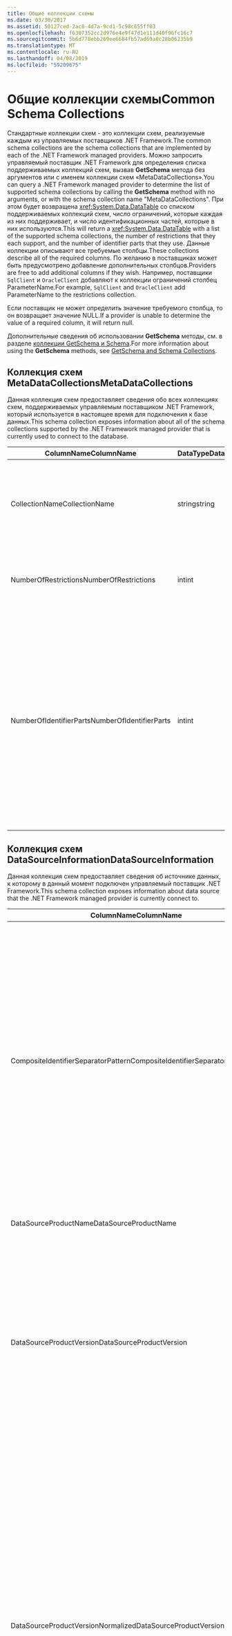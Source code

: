 ```yaml
---
title: Общие коллекции схемы
ms.date: 03/30/2017
ms.assetid: 50127ced-2ac8-4d7a-9cd1-5c98c655ff03
ms.openlocfilehash: f6307352cc2d976e4e9f47d1e111d40f96fc16c7
ms.sourcegitcommit: 5b6d778ebb269ee6684fb57ad69a8c28b06235b9
ms.translationtype: MT
ms.contentlocale: ru-RU
ms.lasthandoff: 04/08/2019
ms.locfileid: "59209675"
---
```

# <a name="common-schema-collections"></a><span data-ttu-id="2e545-102">Общие коллекции схемы</span><span class="sxs-lookup"><span data-stu-id="2e545-102">Common Schema Collections</span></span>
<span data-ttu-id="2e545-103">Стандартные коллекции схем - это коллекции схем, реализуемые каждым из управляемых поставщиков .NET Framework.</span><span class="sxs-lookup"><span data-stu-id="2e545-103">The common schema collections are the schema collections that are implemented by each of the .NET Framework managed providers.</span></span> <span data-ttu-id="2e545-104">Можно запросить управляемый поставщик .NET Framework для определения списка поддерживаемых коллекций схем, вызвав **GetSchema** метода без аргументов или с именем коллекции схем «MetaDataCollections».</span><span class="sxs-lookup"><span data-stu-id="2e545-104">You can query a .NET Framework managed provider to determine the list of supported schema collections by calling the **GetSchema** method with no arguments, or with the schema collection name "MetaDataCollections".</span></span> <span data-ttu-id="2e545-105">При этом будет возвращена <xref:System.Data.DataTable> со списком поддерживаемых коллекций схем, число ограничений, которые каждая из них поддерживает, и число идентификационных частей, которые в них используются.</span><span class="sxs-lookup"><span data-stu-id="2e545-105">This will return a <xref:System.Data.DataTable> with a list of the supported schema collections, the number of restrictions that they each support, and the number of identifier parts that they use.</span></span> <span data-ttu-id="2e545-106">Данные коллекции описывают все требуемые столбцы.</span><span class="sxs-lookup"><span data-stu-id="2e545-106">These collections describe all of the required columns.</span></span> <span data-ttu-id="2e545-107">По желанию в поставщиках может быть предусмотрено добавление дополнительных столбцов.</span><span class="sxs-lookup"><span data-stu-id="2e545-107">Providers are free to add additional columns if they wish.</span></span> <span data-ttu-id="2e545-108">Например, поставщики `SqlClient` и `OracleClient` добавляют к коллекции ограничений столбец ParameterName.</span><span class="sxs-lookup"><span data-stu-id="2e545-108">For example, `SqlClient` and `OracleClient` add ParameterName to the restrictions collection.</span></span>  
  
 <span data-ttu-id="2e545-109">Если поставщик не может определить значение требуемого столбца, то он возвращает значение NULL.</span><span class="sxs-lookup"><span data-stu-id="2e545-109">If a provider is unable to determine the value of a required column, it will return null.</span></span>  
  
 <span data-ttu-id="2e545-110">Дополнительные сведения об использовании **GetSchema** методы, см. в разделе [коллекции GetSchema и Schema](../../../../docs/framework/data/adonet/getschema-and-schema-collections.md).</span><span class="sxs-lookup"><span data-stu-id="2e545-110">For more information about using the **GetSchema** methods, see [GetSchema and Schema Collections](../../../../docs/framework/data/adonet/getschema-and-schema-collections.md).</span></span>  
  
## <a name="metadatacollections"></a><span data-ttu-id="2e545-111">Коллекция схем MetaDataCollections</span><span class="sxs-lookup"><span data-stu-id="2e545-111">MetaDataCollections</span></span>  
 <span data-ttu-id="2e545-112">Данная коллекция схем предоставляет сведения обо всех коллекциях схем, поддерживаемых управляемым поставщиком .NET Framework, который используется в настоящее время для подключения к базе данных.</span><span class="sxs-lookup"><span data-stu-id="2e545-112">This schema collection exposes information about all of the schema collections supported by the .NET Framework managed provider that is currently used to connect to the database.</span></span>  
  
|<span data-ttu-id="2e545-113">ColumnName</span><span class="sxs-lookup"><span data-stu-id="2e545-113">ColumnName</span></span>|<span data-ttu-id="2e545-114">DataType</span><span class="sxs-lookup"><span data-stu-id="2e545-114">DataType</span></span>|<span data-ttu-id="2e545-115">Описание</span><span class="sxs-lookup"><span data-stu-id="2e545-115">Description</span></span>|  
|----------------|--------------|-----------------|  
|<span data-ttu-id="2e545-116">CollectionName</span><span class="sxs-lookup"><span data-stu-id="2e545-116">CollectionName</span></span>|<span data-ttu-id="2e545-117">string</span><span class="sxs-lookup"><span data-stu-id="2e545-117">string</span></span>|<span data-ttu-id="2e545-118">Имя коллекции, передаваемое **GetSchema** метода для возврата коллекции.</span><span class="sxs-lookup"><span data-stu-id="2e545-118">The name of the collection to pass to the **GetSchema** method to return the collection.</span></span>|  
|<span data-ttu-id="2e545-119">NumberOfRestrictions</span><span class="sxs-lookup"><span data-stu-id="2e545-119">NumberOfRestrictions</span></span>|<span data-ttu-id="2e545-120">int</span><span class="sxs-lookup"><span data-stu-id="2e545-120">int</span></span>|<span data-ttu-id="2e545-121">Число ограничений, которые могут быть указаны для коллекции.</span><span class="sxs-lookup"><span data-stu-id="2e545-121">The number of restrictions that may be specified for the collection.</span></span>|  
|<span data-ttu-id="2e545-122">NumberOfIdentifierParts</span><span class="sxs-lookup"><span data-stu-id="2e545-122">NumberOfIdentifierParts</span></span>|<span data-ttu-id="2e545-123">int</span><span class="sxs-lookup"><span data-stu-id="2e545-123">int</span></span>|<span data-ttu-id="2e545-124">Число частей в составном имени идентификатора и (или) объекта базы данных.</span><span class="sxs-lookup"><span data-stu-id="2e545-124">The number of parts in the composite identifier/database object name.</span></span> <span data-ttu-id="2e545-125">Например, в SQL Server такое число частей может быть равным 3 для таблиц и 4 - для столбцов.</span><span class="sxs-lookup"><span data-stu-id="2e545-125">For example, in SQL Server, this would be 3 for tables and 4 for columns.</span></span> <span data-ttu-id="2e545-126">В Oracle оно может быть равным 2 для таблиц и 3 - для столбцов.</span><span class="sxs-lookup"><span data-stu-id="2e545-126">In Oracle, it would be 2 for tables and 3 for columns.</span></span>|  
  
## <a name="datasourceinformation"></a><span data-ttu-id="2e545-127">Коллекция схем DataSourceInformation</span><span class="sxs-lookup"><span data-stu-id="2e545-127">DataSourceInformation</span></span>  
 <span data-ttu-id="2e545-128">Данная коллекция схем предоставляет сведения об источнике данных, к которому в данный момент подключен управляемый поставщик .NET Framework.</span><span class="sxs-lookup"><span data-stu-id="2e545-128">This schema collection exposes information about data source that the .NET Framework managed provider is currently connect to.</span></span>  
  
|<span data-ttu-id="2e545-129">ColumnName</span><span class="sxs-lookup"><span data-stu-id="2e545-129">ColumnName</span></span>|<span data-ttu-id="2e545-130">DataType</span><span class="sxs-lookup"><span data-stu-id="2e545-130">DataType</span></span>|<span data-ttu-id="2e545-131">Описание</span><span class="sxs-lookup"><span data-stu-id="2e545-131">Description</span></span>|  
|----------------|--------------|-----------------|  
|<span data-ttu-id="2e545-132">CompositeIdentifierSeparatorPattern</span><span class="sxs-lookup"><span data-stu-id="2e545-132">CompositeIdentifierSeparatorPattern</span></span>|<span data-ttu-id="2e545-133">string</span><span class="sxs-lookup"><span data-stu-id="2e545-133">string</span></span>|<span data-ttu-id="2e545-134">Регулярное выражение служит для согласования составных разделителей в составном идентификаторе.</span><span class="sxs-lookup"><span data-stu-id="2e545-134">The regular expression to match the composite separators in a composite identifier.</span></span> <span data-ttu-id="2e545-135">Например "\\.»</span><span class="sxs-lookup"><span data-stu-id="2e545-135">For example, "\\."</span></span> <span data-ttu-id="2e545-136">(для SQL Server) или "\@&#124;\\.»</span><span class="sxs-lookup"><span data-stu-id="2e545-136">(for SQL Server) or "\@&#124;\\."</span></span> <span data-ttu-id="2e545-137">(для Oracle).</span><span class="sxs-lookup"><span data-stu-id="2e545-137">(for Oracle).</span></span><br /><br /> <span data-ttu-id="2e545-138">Составные идентификаторы — как правило, для чего используется имя объекта базы данных, например: pubs.dbo.authors или pubs\@dbo.authors.</span><span class="sxs-lookup"><span data-stu-id="2e545-138">A composite identifier is typically what is used for a database object name, for example: pubs.dbo.authors or pubs\@dbo.authors.</span></span><br /><br /> <span data-ttu-id="2e545-139">Для SQL Server, использовать регулярное выражение "\\.».</span><span class="sxs-lookup"><span data-stu-id="2e545-139">For SQL Server, use the regular expression "\\.".</span></span> <span data-ttu-id="2e545-140">Для OracleClient следует использовать "\@&#124;\\.».</span><span class="sxs-lookup"><span data-stu-id="2e545-140">For OracleClient, use "\@&#124;\\.".</span></span><br /><br /> <span data-ttu-id="2e545-141">Для ODBC следует использовать Catalog_name_seperator.</span><span class="sxs-lookup"><span data-stu-id="2e545-141">For ODBC use the Catalog_name_seperator.</span></span><br /><br /> <span data-ttu-id="2e545-142">Для OLE DB следует использовать DBLITERAL_CATALOG_SEPARATOR или DBLITERAL_SCHEMA_SEPARATOR.</span><span class="sxs-lookup"><span data-stu-id="2e545-142">For OLE DB use DBLITERAL_CATALOG_SEPARATOR or DBLITERAL_SCHEMA_SEPARATOR.</span></span>|  
|<span data-ttu-id="2e545-143">DataSourceProductName</span><span class="sxs-lookup"><span data-stu-id="2e545-143">DataSourceProductName</span></span>|<span data-ttu-id="2e545-144">string</span><span class="sxs-lookup"><span data-stu-id="2e545-144">string</span></span>|<span data-ttu-id="2e545-145">Имя продукта, доступ к которому обеспечивается поставщиком, например «Oracle» или «SQLServer».</span><span class="sxs-lookup"><span data-stu-id="2e545-145">The name of the product accessed by the provider, such as "Oracle" or "SQLServer".</span></span>|  
|<span data-ttu-id="2e545-146">DataSourceProductVersion</span><span class="sxs-lookup"><span data-stu-id="2e545-146">DataSourceProductVersion</span></span>|<span data-ttu-id="2e545-147">string</span><span class="sxs-lookup"><span data-stu-id="2e545-147">string</span></span>|<span data-ttu-id="2e545-148">Версия продукта, доступ к которому обеспечивается поставщиком, в собственном формате источников данных, а не в формате Microsoft.</span><span class="sxs-lookup"><span data-stu-id="2e545-148">Indicates the version of the product accessed by the provider, in the data sources native format and not in Microsoft format.</span></span><br /><br /> <span data-ttu-id="2e545-149">В некоторых случаях DataSourceProductVersion и DataSourceProductVersionNormalized будут иметь одно значение.</span><span class="sxs-lookup"><span data-stu-id="2e545-149">In some cases DataSourceProductVersion and DataSourceProductVersionNormalized will be the same value.</span></span> <span data-ttu-id="2e545-150">В случае OLE DB и ODBC эти значения всегда одинаковы, поскольку они сопоставляются с одним и тем же вызовом функции в собственном API-интерфейсе.</span><span class="sxs-lookup"><span data-stu-id="2e545-150">In the case of OLE DB and ODBC, these will always be the same as they are mapped to the same function call in the underlying native API.</span></span>|  
|<span data-ttu-id="2e545-151">DataSourceProductVersionNormalized</span><span class="sxs-lookup"><span data-stu-id="2e545-151">DataSourceProductVersionNormalized</span></span>|<span data-ttu-id="2e545-152">string</span><span class="sxs-lookup"><span data-stu-id="2e545-152">string</span></span>|<span data-ttu-id="2e545-153">Нормализованная версия для источника данных, позволяющая провести ее сравнение с помощью функции `String.Compare()`.</span><span class="sxs-lookup"><span data-stu-id="2e545-153">A normalized version for the data source, such that it can be compared with `String.Compare()`.</span></span> <span data-ttu-id="2e545-154">Данный формат является согласованным для всех версий поставщика, что позволяет исключить появление обозначения версии 10 между обозначениями версий 1 и 2 после сортировки.</span><span class="sxs-lookup"><span data-stu-id="2e545-154">The format of this is consistent for all versions of the provider to prevent version 10 from sorting between version 1 and version 2.</span></span><br /><br /> <span data-ttu-id="2e545-155">Например поставщик Oracle использует формат «nn.nn.nn.nn.nn» для нормализованной версии, что приводит к источнику данных Oracle 8i возвращает значение «08.01.07.04.01»».</span><span class="sxs-lookup"><span data-stu-id="2e545-155">For example, the Oracle provider uses a format of "nn.nn.nn.nn.nn" for its normalized version, which causes an Oracle 8i data source to return "08.01.07.04.01".</span></span> <span data-ttu-id="2e545-156">SQL Server используется обычный формат Майкрософт имеющий вид «nn.nn.nnnn»».</span><span class="sxs-lookup"><span data-stu-id="2e545-156">SQL Server uses the typical Microsoft "nn.nn.nnnn" format.</span></span><br /><br /> <span data-ttu-id="2e545-157">В некоторых случаях DataSourceProductVersion и DataSourceProductVersionNormalized будут иметь одно значение.</span><span class="sxs-lookup"><span data-stu-id="2e545-157">In some cases, DataSourceProductVersion and DataSourceProductVersionNormalized will be the same value.</span></span> <span data-ttu-id="2e545-158">В случае OLE DB и ODBC эти значения всегда одинаковы, поскольку они сопоставляются с одним и тем же вызовом функции в собственном API-интерфейсе.</span><span class="sxs-lookup"><span data-stu-id="2e545-158">In the case of OLE DB and ODBC these will always be the same as they are mapped to the same function call in the underlying native API.</span></span>|  
|<span data-ttu-id="2e545-159">GroupByBehavior</span><span class="sxs-lookup"><span data-stu-id="2e545-159">GroupByBehavior</span></span>|<xref:System.Data.Common.GroupByBehavior>|<span data-ttu-id="2e545-160">Задает связь между столбцами в предложении GROUP BY и неагрегатными столбцами в списке выбора.</span><span class="sxs-lookup"><span data-stu-id="2e545-160">Specifies the relationship between the columns in a GROUP BY clause and the non-aggregated columns in the select list.</span></span>|  
|<span data-ttu-id="2e545-161">IdentifierPattern</span><span class="sxs-lookup"><span data-stu-id="2e545-161">IdentifierPattern</span></span>|<span data-ttu-id="2e545-162">string</span><span class="sxs-lookup"><span data-stu-id="2e545-162">string</span></span>|<span data-ttu-id="2e545-163">Регулярное выражение, которое согласуется с идентификатором или имеет совпадающее с ним значение.</span><span class="sxs-lookup"><span data-stu-id="2e545-163">A regular expression that matches an identifier and has a match value of the identifier.</span></span> <span data-ttu-id="2e545-164">Например, «[A-Za-z0-9_#$]».</span><span class="sxs-lookup"><span data-stu-id="2e545-164">For example "[A-Za-z0-9_#$]".</span></span>|  
|<span data-ttu-id="2e545-165">IdentifierCase</span><span class="sxs-lookup"><span data-stu-id="2e545-165">IdentifierCase</span></span>|<xref:System.Data.Common.IdentifierCase>|<span data-ttu-id="2e545-166">Определяет, обрабатываются ли идентификаторы, не заключенные в кавычки, с учетом регистра.</span><span class="sxs-lookup"><span data-stu-id="2e545-166">Indicates whether non-quoted identifiers are treated as case sensitive or not.</span></span>|  
|<span data-ttu-id="2e545-167">OrderByColumnsInSelect</span><span class="sxs-lookup"><span data-stu-id="2e545-167">OrderByColumnsInSelect</span></span>|<span data-ttu-id="2e545-168">bool</span><span class="sxs-lookup"><span data-stu-id="2e545-168">bool</span></span>|<span data-ttu-id="2e545-169">Указывает, должны ли столбцы в предложении ORDER BY быть в списке выбора.</span><span class="sxs-lookup"><span data-stu-id="2e545-169">Specifies whether columns in an ORDER BY clause must be in the select list.</span></span> <span data-ttu-id="2e545-170">Значение true определяет, что они должны находиться в списке выбора, значение false указывает обратное.</span><span class="sxs-lookup"><span data-stu-id="2e545-170">A value of true indicates that they are required to be in the select list, a value of false indicates that they are not required to be in the select list.</span></span>|  
|<span data-ttu-id="2e545-171">ParameterMarkerFormat</span><span class="sxs-lookup"><span data-stu-id="2e545-171">ParameterMarkerFormat</span></span>|<span data-ttu-id="2e545-172">string</span><span class="sxs-lookup"><span data-stu-id="2e545-172">string</span></span>|<span data-ttu-id="2e545-173">Строка форматирования, представляющая способ форматирования параметра.</span><span class="sxs-lookup"><span data-stu-id="2e545-173">A format string that represents how to format a parameter.</span></span><br /><br /> <span data-ttu-id="2e545-174">Если именованные параметры поддерживаются источником данных, первый местозаполнитель в этой строке должен находиться в позиции форматирования имени параметра.</span><span class="sxs-lookup"><span data-stu-id="2e545-174">If named parameters are supported by the data source, the first placeholder in this string should be where the parameter name should be formatted.</span></span><br /><br /> <span data-ttu-id="2e545-175">Например, если источник данных рассчитан на применение параметров с именем и с префиксом ":" это было бы «:{0}«.</span><span class="sxs-lookup"><span data-stu-id="2e545-175">For example, if the data source expects parameters to be named and prefixed with an ‘:’ this would be ":{0}".</span></span> <span data-ttu-id="2e545-176">При форматировании с именем параметра «p1» итоговая строка будет иметь вид «:p1».</span><span class="sxs-lookup"><span data-stu-id="2e545-176">When formatting this with a parameter name of "p1" the resulting string is ":p1".</span></span><br /><br /> <span data-ttu-id="2e545-177">Если источник данных рассчитан параметров с префиксом "\@", но имена уже содержат их, это будет "{0}" и результатом форматирования параметра с именем "\@p1» просто"\@p1».</span><span class="sxs-lookup"><span data-stu-id="2e545-177">If the data source expects parameters to be prefixed with the ‘\@’, but the names already include them, this would be ‘{0}’, and the result of formatting a parameter named "\@p1" would simply be "\@p1".</span></span><br /><br /> <span data-ttu-id="2e545-178">Для источников данных, не именованных параметров ожидается использование "?"</span><span class="sxs-lookup"><span data-stu-id="2e545-178">For data sources that do not expect named parameters and expect the use of the ‘?’</span></span> <span data-ttu-id="2e545-179">символ, строка формата может быть указана как просто "?", что приводит к пропуску имени параметра.</span><span class="sxs-lookup"><span data-stu-id="2e545-179">character, the format string can be specified as simply ‘?’, which would ignore the parameter name.</span></span> <span data-ttu-id="2e545-180">Для OLE DB возвращается символ «?».</span><span class="sxs-lookup"><span data-stu-id="2e545-180">For OLE DB we return ‘?’.</span></span>|  
|<span data-ttu-id="2e545-181">ParameterMarkerPattern</span><span class="sxs-lookup"><span data-stu-id="2e545-181">ParameterMarkerPattern</span></span>|<span data-ttu-id="2e545-182">string</span><span class="sxs-lookup"><span data-stu-id="2e545-182">string</span></span>|<span data-ttu-id="2e545-183">Регулярное выражение, соответствующее маркеру параметра.</span><span class="sxs-lookup"><span data-stu-id="2e545-183">A regular expression that matches a parameter marker.</span></span> <span data-ttu-id="2e545-184">Оно будет иметь значение, совпадающее с именем параметра (если таковое имеется).</span><span class="sxs-lookup"><span data-stu-id="2e545-184">It will have a match value of the parameter name, if any.</span></span><br /><br /> <span data-ttu-id="2e545-185">Например, если именованные параметры поддерживаются начальным "\@" начальным символом, которое будет включено в имя параметра, это будет: «(\@[A-Za-z0-9_$ #] \*)».</span><span class="sxs-lookup"><span data-stu-id="2e545-185">For example, if named parameters are supported with an ‘\@’ lead-in character that will be included in the parameter name, this would be: "(\@[A-Za-z0-9_$#]\*)".</span></span><br /><br /> <span data-ttu-id="2e545-186">Тем не менее если именованные параметры поддерживаются начальным ":", являющимся и он не является частью имени параметра, это было бы: «: ([A-Za-z0-9_$ #]\*)».</span><span class="sxs-lookup"><span data-stu-id="2e545-186">However, if named parameters are supported with a ‘:’ as the lead-in character and it is not part of the parameter name, this would be: ":([A-Za-z0-9_$#]\*)".</span></span><br /><br /> <span data-ttu-id="2e545-187">Разумеется, если источник данных не поддерживает именованные параметры, выражением будет просто «?».</span><span class="sxs-lookup"><span data-stu-id="2e545-187">Of course, if the data source doesn’t support named parameters, this would simply be "?".</span></span>|  
|<span data-ttu-id="2e545-188">ParameterNameMaxLength</span><span class="sxs-lookup"><span data-stu-id="2e545-188">ParameterNameMaxLength</span></span>|<span data-ttu-id="2e545-189">int</span><span class="sxs-lookup"><span data-stu-id="2e545-189">int</span></span>|<span data-ttu-id="2e545-190">Максимальная длина имени параметра в символах.</span><span class="sxs-lookup"><span data-stu-id="2e545-190">The maximum length of a parameter name in characters.</span></span> <span data-ttu-id="2e545-191">В среде Visual Studio принято предположение, что в случае поддержки имен параметров минимальным значением максимальной длины будет 30 символов.</span><span class="sxs-lookup"><span data-stu-id="2e545-191">Visual Studio expects that if parameter names are supported, the minimum value for the maximum length is 30 characters.</span></span><br /><br /> <span data-ttu-id="2e545-192">Если источник данных не поддерживает именованные параметры, это свойство возвращает ноль.</span><span class="sxs-lookup"><span data-stu-id="2e545-192">If the data source does not support named parameters, this property returns zero.</span></span>|  
|<span data-ttu-id="2e545-193">ParameterNamePattern</span><span class="sxs-lookup"><span data-stu-id="2e545-193">ParameterNamePattern</span></span>|<span data-ttu-id="2e545-194">string</span><span class="sxs-lookup"><span data-stu-id="2e545-194">string</span></span>|<span data-ttu-id="2e545-195">Регулярное выражение, соответствующее действительным именам параметров.</span><span class="sxs-lookup"><span data-stu-id="2e545-195">A regular expression that matches the valid parameter names.</span></span> <span data-ttu-id="2e545-196">Для различных источников данных применяются разные правила использования символов в именах параметров.</span><span class="sxs-lookup"><span data-stu-id="2e545-196">Different data sources have different rules regarding the characters that may be used for parameter names.</span></span><br /><br /> <span data-ttu-id="2e545-197">В среде Visual Studio принято предположение, что в случае поддержки имен параметров символы «\p{Lu}\p{Ll}\p{Lt}\p{Lm}\p{Lo}\p{Nl}\p{Nd}» являются минимальным поддерживаемым набором символов, действительных для имен параметров.</span><span class="sxs-lookup"><span data-stu-id="2e545-197">Visual Studio expects that if parameter names are supported, the characters "\p{Lu}\p{Ll}\p{Lt}\p{Lm}\p{Lo}\p{Nl}\p{Nd}" are the minimum supported set of characters that are valid for parameter names.</span></span>|  
|<span data-ttu-id="2e545-198">QuotedIdentifierPattern</span><span class="sxs-lookup"><span data-stu-id="2e545-198">QuotedIdentifierPattern</span></span>|<span data-ttu-id="2e545-199">string</span><span class="sxs-lookup"><span data-stu-id="2e545-199">string</span></span>|<span data-ttu-id="2e545-200">Регулярное выражение, соответствующее идентификатору, заключенному в кавычки, и имеющее значение идентификатора без кавычек.</span><span class="sxs-lookup"><span data-stu-id="2e545-200">A regular expression that matches a quoted identifier and has a match value of the identifier itself without the quotes.</span></span> <span data-ttu-id="2e545-201">Например, если в источнике данных используются двойные кавычки для определения идентификаторов, заключенных в кавычки, это будет: «(([^\\"]&#124;\\"\\") \*)».</span><span class="sxs-lookup"><span data-stu-id="2e545-201">For example, if the data source used double-quotes to identify quoted identifiers, this would be: "(([^\\"]&#124;\\"\\")\*)".</span></span>|  
|<span data-ttu-id="2e545-202">QuotedIdentifierCase</span><span class="sxs-lookup"><span data-stu-id="2e545-202">QuotedIdentifierCase</span></span>|<xref:System.Data.Common.IdentifierCase>|<span data-ttu-id="2e545-203">Определяет, обрабатываются ли заключенные в кавычки идентификаторы с учетом регистра.</span><span class="sxs-lookup"><span data-stu-id="2e545-203">Indicates whether quoted identifiers are treated as case sensitive or not.</span></span>|  
|<span data-ttu-id="2e545-204">StatementSeparatorPattern</span><span class="sxs-lookup"><span data-stu-id="2e545-204">StatementSeparatorPattern</span></span>|<span data-ttu-id="2e545-205">string</span><span class="sxs-lookup"><span data-stu-id="2e545-205">string</span></span>|<span data-ttu-id="2e545-206">Регулярное выражение, соответствующее разделителю инструкций.</span><span class="sxs-lookup"><span data-stu-id="2e545-206">A regular expression that matches the statement separator.</span></span>|  
|<span data-ttu-id="2e545-207">StringLiteralPattern</span><span class="sxs-lookup"><span data-stu-id="2e545-207">StringLiteralPattern</span></span>|<span data-ttu-id="2e545-208">string</span><span class="sxs-lookup"><span data-stu-id="2e545-208">string</span></span>|<span data-ttu-id="2e545-209">Регулярное выражение, соответствующее строковому литералу, и имеющее одинаковое с ним значение.</span><span class="sxs-lookup"><span data-stu-id="2e545-209">A regular expression that matches a string literal and has a match value of the literal itself.</span></span> <span data-ttu-id="2e545-210">Например, если в источнике данных используются одинарные кавычки для определения строк, это будет: «('([^']&#124;'') \* ")»"</span><span class="sxs-lookup"><span data-stu-id="2e545-210">For example, if the data source used single-quotes to identify strings, this would be: "('([^']&#124;'')\*')"'</span></span>|  
|<span data-ttu-id="2e545-211">SupportedJoinOperators</span><span class="sxs-lookup"><span data-stu-id="2e545-211">SupportedJoinOperators</span></span>|<xref:System.Data.Common.SupportedJoinOperators>|<span data-ttu-id="2e545-212">Указывает, какие типы инструкций соединения SQL поддерживаются источником данных.</span><span class="sxs-lookup"><span data-stu-id="2e545-212">Specifies what types of SQL join statements are supported by the data source.</span></span>|  
  
## <a name="datatypes"></a><span data-ttu-id="2e545-213">DataTypes</span><span class="sxs-lookup"><span data-stu-id="2e545-213">DataTypes</span></span>  
 <span data-ttu-id="2e545-214">Данная коллекция схем предоставляет сведения о типах данных, поддерживаемых базой данных, к которой в данный момент подключен управляемый поставщик .NET Framework.</span><span class="sxs-lookup"><span data-stu-id="2e545-214">This schema collection exposes information about the data types that are supported by the database that the .NET Framework managed provider is currently connected to.</span></span>  
  
|<span data-ttu-id="2e545-215">ColumnName</span><span class="sxs-lookup"><span data-stu-id="2e545-215">ColumnName</span></span>|<span data-ttu-id="2e545-216">DataType</span><span class="sxs-lookup"><span data-stu-id="2e545-216">DataType</span></span>|<span data-ttu-id="2e545-217">Описание</span><span class="sxs-lookup"><span data-stu-id="2e545-217">Description</span></span>|  
|----------------|--------------|-----------------|  
|<span data-ttu-id="2e545-218">TypeName</span><span class="sxs-lookup"><span data-stu-id="2e545-218">TypeName</span></span>|<span data-ttu-id="2e545-219">string</span><span class="sxs-lookup"><span data-stu-id="2e545-219">string</span></span>|<span data-ttu-id="2e545-220">Имя типа данных, зависящего от поставщика.</span><span class="sxs-lookup"><span data-stu-id="2e545-220">The provider-specific data type name.</span></span>|  
|<span data-ttu-id="2e545-221">ProviderDbType</span><span class="sxs-lookup"><span data-stu-id="2e545-221">ProviderDbType</span></span>|<span data-ttu-id="2e545-222">int</span><span class="sxs-lookup"><span data-stu-id="2e545-222">int</span></span>|<span data-ttu-id="2e545-223">Значение типа, зависящего от поставщика, которое можно использовать при задании типа параметра.</span><span class="sxs-lookup"><span data-stu-id="2e545-223">The provider-specific type value that should be used when specifying a parameter’s type.</span></span> <span data-ttu-id="2e545-224">Например, SqlDbType.Money или OracleType.Blob.</span><span class="sxs-lookup"><span data-stu-id="2e545-224">For example, SqlDbType.Money or OracleType.Blob.</span></span>|  
|<span data-ttu-id="2e545-225">ColumnSize</span><span class="sxs-lookup"><span data-stu-id="2e545-225">ColumnSize</span></span>|<span data-ttu-id="2e545-226">long</span><span class="sxs-lookup"><span data-stu-id="2e545-226">long</span></span>|<span data-ttu-id="2e545-227">Значение длины нечислового столбца или параметра, которое относится либо к максимуму, либо к длине, определенной поставщиком для этого типа.</span><span class="sxs-lookup"><span data-stu-id="2e545-227">The length of a non-numeric column or parameter refers to either the maximum or the length defined for this type by the provider.</span></span><br /><br /> <span data-ttu-id="2e545-228">Для символьных данных это максимальная или определенная длина в единицах, заданных источником данных.</span><span class="sxs-lookup"><span data-stu-id="2e545-228">For character data, this is the maximum or defined length in units, defined by the data source.</span></span> <span data-ttu-id="2e545-229">В Oracle для символьных данных некоторых типов применяется такой принцип, что вначале указывается длина, а затем - действительный размер хранения.</span><span class="sxs-lookup"><span data-stu-id="2e545-229">Oracle has the concept of specifying a length and then specifying the actual storage size for some character data types.</span></span> <span data-ttu-id="2e545-230">Указывается длина в единицах только для Oracle.</span><span class="sxs-lookup"><span data-stu-id="2e545-230">This defines only the length in units for Oracle.</span></span><br /><br /> <span data-ttu-id="2e545-231">Для типов данных даты-времени это длина строки представления (при условии использования максимально допустимой точности компонента с определением долей секунды).</span><span class="sxs-lookup"><span data-stu-id="2e545-231">For date-time data types, this is the length of the string representation (assuming the maximum allowed precision of the fractional seconds component).</span></span><br /><br /> <span data-ttu-id="2e545-232">Если типа данных является числовым, это верхняя граница максимальной точности типа данных.</span><span class="sxs-lookup"><span data-stu-id="2e545-232">If the data type is numeric, this is the upper bound on the maximum precision of the data type.</span></span>|  
|<span data-ttu-id="2e545-233">CreateFormat</span><span class="sxs-lookup"><span data-stu-id="2e545-233">CreateFormat</span></span>|<span data-ttu-id="2e545-234">string</span><span class="sxs-lookup"><span data-stu-id="2e545-234">string</span></span>|<span data-ttu-id="2e545-235">Строка форматирования, представляющая способ добавления данного столбца в инструкцию описания данных, например CREATE TABLE.</span><span class="sxs-lookup"><span data-stu-id="2e545-235">Format string that represents how to add this column to a data definition statement, such as CREATE TABLE.</span></span> <span data-ttu-id="2e545-236">Каждый элемент массива CreateParameter должен быть представлен в строке форматирования так называемым «маркером параметра».</span><span class="sxs-lookup"><span data-stu-id="2e545-236">Each element in the CreateParameter array should be represented by a "parameter marker" in the format string.</span></span><br /><br /> <span data-ttu-id="2e545-237">Например, тип данных DECIMAL в SQL требует указания точности и масштаба.</span><span class="sxs-lookup"><span data-stu-id="2e545-237">For example, the SQL data type DECIMAL needs a precision and a scale.</span></span> <span data-ttu-id="2e545-238">В этом случае строка формата будет «DECIMAL ({0},{1})».</span><span class="sxs-lookup"><span data-stu-id="2e545-238">In this case, the format string would be "DECIMAL({0},{1})".</span></span>|  
|<span data-ttu-id="2e545-239">CreateParameters</span><span class="sxs-lookup"><span data-stu-id="2e545-239">CreateParameters</span></span>|<span data-ttu-id="2e545-240">string</span><span class="sxs-lookup"><span data-stu-id="2e545-240">string</span></span>|<span data-ttu-id="2e545-241">Параметры создания, которые необходимо указать при создании столбца данных этого типа.</span><span class="sxs-lookup"><span data-stu-id="2e545-241">The creation parameters that must be specified when creating a column of this data type.</span></span> <span data-ttu-id="2e545-242">Каждый параметр создания перечисляется в строке с разделением запятыми в порядке указания параметров.</span><span class="sxs-lookup"><span data-stu-id="2e545-242">Each creation parameter is listed in the string, separated by a comma in the order they are to be supplied.</span></span><br /><br /> <span data-ttu-id="2e545-243">Например, тип данных DECIMAL в SQL требует указания точности и масштаба.</span><span class="sxs-lookup"><span data-stu-id="2e545-243">For example, the SQL data type DECIMAL needs a precision and a scale.</span></span> <span data-ttu-id="2e545-244">В этом случае параметры создания должны содержать строку «точность, масштаб».</span><span class="sxs-lookup"><span data-stu-id="2e545-244">In this case, the creation parameters should contain the string "precision, scale".</span></span><br /><br /> <span data-ttu-id="2e545-245">В тексте команды для создания столбца DECIMAL с точностью 10 и масштабом 2, значение столбца CreateFormat может быть ДЕСЯТИЧНЫМ ({0},{1}) «а полной спецификацией типа будет DECIMAL(10,2).</span><span class="sxs-lookup"><span data-stu-id="2e545-245">In a text command to create a DECIMAL column with a precision of 10 and a scale of 2, the value of the CreateFormat column might be DECIMAL({0},{1})" and the complete type specification would be DECIMAL(10,2).</span></span>|  
|<span data-ttu-id="2e545-246">DataType</span><span class="sxs-lookup"><span data-stu-id="2e545-246">DataType</span></span>|<span data-ttu-id="2e545-247">string</span><span class="sxs-lookup"><span data-stu-id="2e545-247">string</span></span>|<span data-ttu-id="2e545-248">Имя типа данных платформы .NET Framework.</span><span class="sxs-lookup"><span data-stu-id="2e545-248">The name of the .NET Framework type of the data type.</span></span>|  
|<span data-ttu-id="2e545-249">IsAutoincrementable</span><span class="sxs-lookup"><span data-stu-id="2e545-249">IsAutoincrementable</span></span>|<span data-ttu-id="2e545-250">bool</span><span class="sxs-lookup"><span data-stu-id="2e545-250">bool</span></span>|<span data-ttu-id="2e545-251">true. Значения данных этого типа могут быть заданы с автоматическим приращением.</span><span class="sxs-lookup"><span data-stu-id="2e545-251">true—Values of this data type may be auto-incrementing.</span></span><br /><br /> <span data-ttu-id="2e545-252">false. Значения данных этого типа не могут быть заданы с автоматическим приращением.</span><span class="sxs-lookup"><span data-stu-id="2e545-252">false—Values of this data type may not be auto-incrementing.</span></span><br /><br /> <span data-ttu-id="2e545-253">Обратите внимание, что определяется лишь возможность, что столбцы этого типа данных могут быть заданы с автоматическим приращением, а не то, что все столбцы этого типа имеют автоматическое приращение.</span><span class="sxs-lookup"><span data-stu-id="2e545-253">Note that this merely indicates whether a column of this data type may be auto-incrementing, not that all columns of this type are auto-incrementing.</span></span>|  
|<span data-ttu-id="2e545-254">IsBestMatch</span><span class="sxs-lookup"><span data-stu-id="2e545-254">IsBestMatch</span></span>|<span data-ttu-id="2e545-255">bool</span><span class="sxs-lookup"><span data-stu-id="2e545-255">bool</span></span>|<span data-ttu-id="2e545-256">true. Данные этого типа выбираются с учетом наилучшего соответствия между типами данных хранилища данных и типом данных .NET Framework, определяемым значением в столбце DataType.</span><span class="sxs-lookup"><span data-stu-id="2e545-256">true—The data type is the best match between all data types in the data store and the .NET Framework data type indicated by the value in the DataType column.</span></span><br /><br /> <span data-ttu-id="2e545-257">false. Данные этого типа не выбираются с учетом наилучшего соответствия.</span><span class="sxs-lookup"><span data-stu-id="2e545-257">false—The data type is not the best match.</span></span><br /><br /> <span data-ttu-id="2e545-258">Для каждого набора строк, в которых значение столбца DataType одинаково, столбцу IsBestMatch присваивается значение true только в одной строке.</span><span class="sxs-lookup"><span data-stu-id="2e545-258">For each set of rows in which the value of the DataType column is the same, the IsBestMatch column is set to true in only one row.</span></span>|  
|<span data-ttu-id="2e545-259">IsCaseSensitive</span><span class="sxs-lookup"><span data-stu-id="2e545-259">IsCaseSensitive</span></span>|<span data-ttu-id="2e545-260">bool</span><span class="sxs-lookup"><span data-stu-id="2e545-260">bool</span></span>|<span data-ttu-id="2e545-261">true. Данные этого типа являются символьными и задаются с учетом регистра.</span><span class="sxs-lookup"><span data-stu-id="2e545-261">true—The data type is a character type and is case-sensitive.</span></span><br /><br /> <span data-ttu-id="2e545-262">false. Данные этого типа не являются символьными, или в них не учитывается регистр.</span><span class="sxs-lookup"><span data-stu-id="2e545-262">false—The data type is not a character type or is not case-sensitive.</span></span>|  
|<span data-ttu-id="2e545-263">IsFixedLength</span><span class="sxs-lookup"><span data-stu-id="2e545-263">IsFixedLength</span></span>|<span data-ttu-id="2e545-264">bool</span><span class="sxs-lookup"><span data-stu-id="2e545-264">bool</span></span>|<span data-ttu-id="2e545-265">true. Столбцы данных этого типа, созданные с помощью языка DDL, будут иметь фиксированную длину.</span><span class="sxs-lookup"><span data-stu-id="2e545-265">true—Columns of this data type created by the data definition language (DDL) will be of fixed length.</span></span><br /><br /> <span data-ttu-id="2e545-266">false. Столбцы данных этого типа, созданные с помощью языка DDL, будут иметь переменную длину.</span><span class="sxs-lookup"><span data-stu-id="2e545-266">false—Columns of this data type created by the DDL will be of variable length.</span></span><br /><br /> <span data-ttu-id="2e545-267">DBNull.Value. Неизвестно, с каким столбцом поставщик сопоставит это поле - со столбцом фиксированной длины или переменной длины.</span><span class="sxs-lookup"><span data-stu-id="2e545-267">DBNull.Value—It is not known whether the provider will map this field with a fixed-length or variable-length column.</span></span>|  
|<span data-ttu-id="2e545-268">IsFixedPrecisionScale</span><span class="sxs-lookup"><span data-stu-id="2e545-268">IsFixedPrecisionScale</span></span>|<span data-ttu-id="2e545-269">bool</span><span class="sxs-lookup"><span data-stu-id="2e545-269">bool</span></span>|<span data-ttu-id="2e545-270">true. Данные этого типа имеют фиксированные точность и масштаб.</span><span class="sxs-lookup"><span data-stu-id="2e545-270">true—The data type has a fixed precision and scale.</span></span><br /><br /> <span data-ttu-id="2e545-271">false. Данные этого типа не имеют фиксированной точности и масштаба.</span><span class="sxs-lookup"><span data-stu-id="2e545-271">false—The data type does not have a fixed precision and scale.</span></span>|  
|<span data-ttu-id="2e545-272">IsLong</span><span class="sxs-lookup"><span data-stu-id="2e545-272">IsLong</span></span>|<span data-ttu-id="2e545-273">bool</span><span class="sxs-lookup"><span data-stu-id="2e545-273">bool</span></span>|<span data-ttu-id="2e545-274">true. Данные этого типа содержат данные очень большой длины. Определение данных очень большой длины зависит от поставщика.</span><span class="sxs-lookup"><span data-stu-id="2e545-274">true—The data type contains very long data; the definition of very long data is provider-specific.</span></span><br /><br /> <span data-ttu-id="2e545-275">false. Данные этого типа не содержат данные очень большой длины.</span><span class="sxs-lookup"><span data-stu-id="2e545-275">false—The data type does not contain very long data.</span></span>|  
|<span data-ttu-id="2e545-276">IsNullable</span><span class="sxs-lookup"><span data-stu-id="2e545-276">IsNullable</span></span>|<span data-ttu-id="2e545-277">bool</span><span class="sxs-lookup"><span data-stu-id="2e545-277">bool</span></span>|<span data-ttu-id="2e545-278">true. Данные этого типа допускают значения NULL.</span><span class="sxs-lookup"><span data-stu-id="2e545-278">true—The data type is nullable.</span></span><br /><br /> <span data-ttu-id="2e545-279">false. Данные этого типа не допускают значения NULL.</span><span class="sxs-lookup"><span data-stu-id="2e545-279">false—The data type is not nullable.</span></span><br /><br /> <span data-ttu-id="2e545-280">DBNull.Value. Неизвестно, допускают ли данные этого типа значения NULL.</span><span class="sxs-lookup"><span data-stu-id="2e545-280">DBNull.Value—It is not known whether the data type is nullable.</span></span>|  
|<span data-ttu-id="2e545-281">IsSearchable</span><span class="sxs-lookup"><span data-stu-id="2e545-281">IsSearchable</span></span>|<span data-ttu-id="2e545-282">bool</span><span class="sxs-lookup"><span data-stu-id="2e545-282">bool</span></span>|<span data-ttu-id="2e545-283">true. Данные этого типа могут использоваться в предложении WHERE с любым оператором, за исключением предиката LIKE.</span><span class="sxs-lookup"><span data-stu-id="2e545-283">true—The data type can be used in a WHERE clause with any operator except the LIKE predicate.</span></span><br /><br /> <span data-ttu-id="2e545-284">false. Данные этого типа не могут использоваться в предложении WHERE ни с одним оператором, за исключением предиката LIKE.</span><span class="sxs-lookup"><span data-stu-id="2e545-284">false—The data type cannot be used in a WHERE clause with any operator except the LIKE predicate.</span></span>|  
|<span data-ttu-id="2e545-285">IsSearchableWithLike</span><span class="sxs-lookup"><span data-stu-id="2e545-285">IsSearchableWithLike</span></span>|<span data-ttu-id="2e545-286">bool</span><span class="sxs-lookup"><span data-stu-id="2e545-286">bool</span></span>|<span data-ttu-id="2e545-287">true. Данные этого типа могут использоваться с предикатом LIKE.</span><span class="sxs-lookup"><span data-stu-id="2e545-287">true—The data type can be used with the LIKE predicate</span></span><br /><br /> <span data-ttu-id="2e545-288">false. Данные этого типа не могут использоваться с предикатом LIKE.</span><span class="sxs-lookup"><span data-stu-id="2e545-288">false—The data type cannot be used with the LIKE predicate.</span></span>|  
|<span data-ttu-id="2e545-289">IsUnsigned</span><span class="sxs-lookup"><span data-stu-id="2e545-289">IsUnsigned</span></span>|<span data-ttu-id="2e545-290">bool</span><span class="sxs-lookup"><span data-stu-id="2e545-290">bool</span></span>|<span data-ttu-id="2e545-291">true. Данные этого типа являются беззнаковыми.</span><span class="sxs-lookup"><span data-stu-id="2e545-291">true—The data type is unsigned.</span></span><br /><br /> <span data-ttu-id="2e545-292">false. Данные этого типа представляют собой данные со знаком.</span><span class="sxs-lookup"><span data-stu-id="2e545-292">false—The data type is signed.</span></span><br /><br /> <span data-ttu-id="2e545-293">DBNull.Value. Значение неприменимо для типа данных.</span><span class="sxs-lookup"><span data-stu-id="2e545-293">DBNull.Value—Not applicable to data type.</span></span>|  
|<span data-ttu-id="2e545-294">MaximumScale</span><span class="sxs-lookup"><span data-stu-id="2e545-294">MaximumScale</span></span>|<span data-ttu-id="2e545-295">short</span><span class="sxs-lookup"><span data-stu-id="2e545-295">short</span></span>|<span data-ttu-id="2e545-296">Если индикатор типа является числовым типом, то он обозначает максимально допустимое число десятичных знаков после запятой.</span><span class="sxs-lookup"><span data-stu-id="2e545-296">If the type indicator is a numeric type, this is the maximum number of digits allowed to the right of the decimal point.</span></span> <span data-ttu-id="2e545-297">В противном случае это DBNull.Value.</span><span class="sxs-lookup"><span data-stu-id="2e545-297">Otherwise, this is DBNull.Value.</span></span>|  
|<span data-ttu-id="2e545-298">MinimumScale</span><span class="sxs-lookup"><span data-stu-id="2e545-298">MinimumScale</span></span>|<span data-ttu-id="2e545-299">short</span><span class="sxs-lookup"><span data-stu-id="2e545-299">short</span></span>|<span data-ttu-id="2e545-300">Если индикатор типа является числовым типом, то он обозначает минимально допустимое число десятичных знаков после запятой.</span><span class="sxs-lookup"><span data-stu-id="2e545-300">If the type indicator is a numeric type, this is the minimum number of digits allowed to the right of the decimal point.</span></span> <span data-ttu-id="2e545-301">В противном случае это DBNull.Value.</span><span class="sxs-lookup"><span data-stu-id="2e545-301">Otherwise, this is DBNull.Value.</span></span>|  
|<span data-ttu-id="2e545-302">IsConcurrencyType</span><span class="sxs-lookup"><span data-stu-id="2e545-302">IsConcurrencyType</span></span>|<span data-ttu-id="2e545-303">bool</span><span class="sxs-lookup"><span data-stu-id="2e545-303">bool</span></span>|<span data-ttu-id="2e545-304">true. Данные этого типа обновляются базой данных при каждом изменении строки, а текущее значение столбца отличается от всех предыдущих значений.</span><span class="sxs-lookup"><span data-stu-id="2e545-304">true – the data type is updated by the database every time the row is changed and the value of the column is different from all previous values</span></span><br /><br /> <span data-ttu-id="2e545-305">false. Данные этого типа не обновляются базой данных при каждом изменении строки.</span><span class="sxs-lookup"><span data-stu-id="2e545-305">false – the data type is note updated by the database every time the row is changed</span></span><br /><br /> <span data-ttu-id="2e545-306">DBNull.Value. База данных не поддерживает данные этого типа.</span><span class="sxs-lookup"><span data-stu-id="2e545-306">DBNull.Value – the database does not support this type of data type</span></span>|  
|<span data-ttu-id="2e545-307">IsLiteralSupported</span><span class="sxs-lookup"><span data-stu-id="2e545-307">IsLiteralSupported</span></span>|<span data-ttu-id="2e545-308">bool</span><span class="sxs-lookup"><span data-stu-id="2e545-308">bool</span></span>|<span data-ttu-id="2e545-309">true. Данные этого типа могут быть выражены в виде литерала.</span><span class="sxs-lookup"><span data-stu-id="2e545-309">true – the data type can be expressed as a literal</span></span><br /><br /> <span data-ttu-id="2e545-310">false. Данные этого типа не могут быть выражены в виде литерала.</span><span class="sxs-lookup"><span data-stu-id="2e545-310">false – the data type can not be expressed as a literal</span></span>|  
|<span data-ttu-id="2e545-311">LiteralPrefix</span><span class="sxs-lookup"><span data-stu-id="2e545-311">LiteralPrefix</span></span>|<span data-ttu-id="2e545-312">string</span><span class="sxs-lookup"><span data-stu-id="2e545-312">string</span></span>|<span data-ttu-id="2e545-313">К заданному литералу применяется префикс.</span><span class="sxs-lookup"><span data-stu-id="2e545-313">The prefix applied to a given literal.</span></span>|  
|<span data-ttu-id="2e545-314">LiteralSuffix</span><span class="sxs-lookup"><span data-stu-id="2e545-314">LiteralSuffix</span></span>|<span data-ttu-id="2e545-315">string</span><span class="sxs-lookup"><span data-stu-id="2e545-315">string</span></span>|<span data-ttu-id="2e545-316">К заданному литералу применяется суффикс.</span><span class="sxs-lookup"><span data-stu-id="2e545-316">The suffix applied to a given literal.</span></span>|  
|<span data-ttu-id="2e545-317">NativeDataType</span><span class="sxs-lookup"><span data-stu-id="2e545-317">NativeDataType</span></span>|<span data-ttu-id="2e545-318">String</span><span class="sxs-lookup"><span data-stu-id="2e545-318">String</span></span>|<span data-ttu-id="2e545-319">NativeDataType представляет собой столбец OLE DB, который служит для обеспечения доступа к данным типа OLE DB.</span><span class="sxs-lookup"><span data-stu-id="2e545-319">NativeDataType is an OLE DB specific column for exposing the OLE DB type of the data type .</span></span>|  
  
## <a name="restrictions"></a><span data-ttu-id="2e545-320">Ограничения</span><span class="sxs-lookup"><span data-stu-id="2e545-320">Restrictions</span></span>  
 <span data-ttu-id="2e545-321">Данная коллекция схем предоставляет сведения об ограничениях, поддерживаемых управляемым поставщиком .NET Framework, который в данный момент подключен к базе данных.</span><span class="sxs-lookup"><span data-stu-id="2e545-321">This schema collection exposed information about the restrictions that are supported by the .NET Framework managed provider that is currently used to connect to the database.</span></span>  
  
|<span data-ttu-id="2e545-322">ColumnName</span><span class="sxs-lookup"><span data-stu-id="2e545-322">ColumnName</span></span>|<span data-ttu-id="2e545-323">DataType</span><span class="sxs-lookup"><span data-stu-id="2e545-323">DataType</span></span>|<span data-ttu-id="2e545-324">Описание</span><span class="sxs-lookup"><span data-stu-id="2e545-324">Description</span></span>|  
|----------------|--------------|-----------------|  
|<span data-ttu-id="2e545-325">CollectionName</span><span class="sxs-lookup"><span data-stu-id="2e545-325">CollectionName</span></span>|<span data-ttu-id="2e545-326">string</span><span class="sxs-lookup"><span data-stu-id="2e545-326">string</span></span>|<span data-ttu-id="2e545-327">Имя коллекции, к которой применяются эти ограничения.</span><span class="sxs-lookup"><span data-stu-id="2e545-327">The name of the collection that these restrictions apply to.</span></span>|  
|<span data-ttu-id="2e545-328">RestrictionName</span><span class="sxs-lookup"><span data-stu-id="2e545-328">RestrictionName</span></span>|<span data-ttu-id="2e545-329">string</span><span class="sxs-lookup"><span data-stu-id="2e545-329">string</span></span>|<span data-ttu-id="2e545-330">Имя ограничения в коллекции.</span><span class="sxs-lookup"><span data-stu-id="2e545-330">The name of the restriction in the collection.</span></span>|  
|<span data-ttu-id="2e545-331">RestrictionDefault</span><span class="sxs-lookup"><span data-stu-id="2e545-331">RestrictionDefault</span></span>|<span data-ttu-id="2e545-332">string</span><span class="sxs-lookup"><span data-stu-id="2e545-332">string</span></span>|<span data-ttu-id="2e545-333">Не обрабатывается.</span><span class="sxs-lookup"><span data-stu-id="2e545-333">Ignored.</span></span>|  
|<span data-ttu-id="2e545-334">RestrictionNumber</span><span class="sxs-lookup"><span data-stu-id="2e545-334">RestrictionNumber</span></span>|<span data-ttu-id="2e545-335">int</span><span class="sxs-lookup"><span data-stu-id="2e545-335">int</span></span>|<span data-ttu-id="2e545-336">Фактическое расположение в коллекциях тех ограничений, к которым относится данное конкретное ограничение.</span><span class="sxs-lookup"><span data-stu-id="2e545-336">The actual location in the collections restrictions that this particular restriction falls in.</span></span>|  
  
## <a name="reservedwords"></a><span data-ttu-id="2e545-337">ReservedWords</span><span class="sxs-lookup"><span data-stu-id="2e545-337">ReservedWords</span></span>  
 <span data-ttu-id="2e545-338">Данная коллекция схем предоставляет сведения о словах, резервируемых базой данных, с которой в данный момент соединен управляемый поставщик .NET Framework.</span><span class="sxs-lookup"><span data-stu-id="2e545-338">This schema collection exposes information about the words that are reserved by the database that the .NET Framework managed provider that is currently connected to.</span></span>  
  
|<span data-ttu-id="2e545-339">ColumnName</span><span class="sxs-lookup"><span data-stu-id="2e545-339">ColumnName</span></span>|<span data-ttu-id="2e545-340">DataType</span><span class="sxs-lookup"><span data-stu-id="2e545-340">DataType</span></span>|<span data-ttu-id="2e545-341">Описание</span><span class="sxs-lookup"><span data-stu-id="2e545-341">Description</span></span>|  
|----------------|--------------|-----------------|  
|<span data-ttu-id="2e545-342">ReservedWord</span><span class="sxs-lookup"><span data-stu-id="2e545-342">ReservedWord</span></span>|<span data-ttu-id="2e545-343">string</span><span class="sxs-lookup"><span data-stu-id="2e545-343">string</span></span>|<span data-ttu-id="2e545-344">Поставщика зарезервированное слово.</span><span class="sxs-lookup"><span data-stu-id="2e545-344">Provider specific reserved word.</span></span>|  
  
## <a name="see-also"></a><span data-ttu-id="2e545-345">См. также</span><span class="sxs-lookup"><span data-stu-id="2e545-345">See also</span></span>

- [<span data-ttu-id="2e545-346">Извлечение сведений о схеме базы данных</span><span class="sxs-lookup"><span data-stu-id="2e545-346">Retrieving Database Schema Information</span></span>](../../../../docs/framework/data/adonet/retrieving-database-schema-information.md)
- [<span data-ttu-id="2e545-347">Коллекции GetSchema и Schema</span><span class="sxs-lookup"><span data-stu-id="2e545-347">GetSchema and Schema Collections</span></span>](../../../../docs/framework/data/adonet/getschema-and-schema-collections.md)
- [<span data-ttu-id="2e545-348">Управляемые поставщики ADO.NET и центр разработчиков DataSet</span><span class="sxs-lookup"><span data-stu-id="2e545-348">ADO.NET Managed Providers and DataSet Developer Center</span></span>](https://go.microsoft.com/fwlink/?LinkId=217917)
